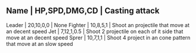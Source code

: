 Name    | HP,SPD,DMG,CD | Casting attack
-----------------------------------------------------------------------------------------------
Leader  | 20,10,0,0     | None
Fighter | 10,8,5,1	    | Shoot an projectile that move at an decent speed 
Jet     | 7,12,1,0.5    | Shoot 2 projectile on each of it side that move at an decent speed
Sprer   | 10,7,1,1      | Shoot 4 project in an cone pattern that move at an slow speed